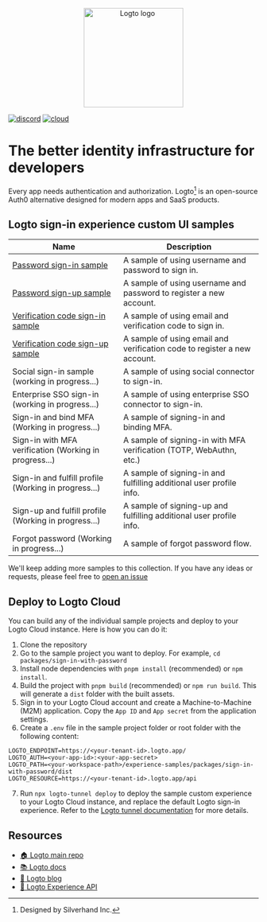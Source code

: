 <p align="center">
  <a href="https://logto.io/?utm_source=github&utm_medium=readme" target="_blank" align="center" alt="Go to Logto website">
    <picture>
      <source width="200" media="(prefers-color-scheme: dark)" srcset="https://github.com/logto-io/.github/raw/master/profile/logto-logo-dark.svg">
      <source width="200" media="(prefers-color-scheme: light)" srcset="https://github.com/logto-io/.github/raw/master/profile/logto-logo-light.svg">
      <img width="200" src="https://github.com/logto-io/logto/raw/master/logo.png" alt="Logto logo">
    </picture>
  </a>
</p>

[![discord](https://img.shields.io/discord/965845662535147551?color=5865f2&label=discord)](https://discord.gg/vRvwuwgpVX)
[![cloud](https://img.shields.io/badge/cloud-available-7958ff)](https://cloud.logto.io/?sign_up=true&utm_source=github&utm_medium=repo_logto)

# The better identity infrastructure for developers

Every app needs authentication and authorization. Logto[^info] is an open-source Auth0 alternative designed for modern apps and SaaS products.

## Logto sign-in experience custom UI samples

| Name                                                                              | Description                                                              |
| --------------------------------------------------------------------------------- | ------------------------------------------------------------------------ |
| [Password sign-in sample](./packages/sign-in-with-password/)                      | A sample of using username and password to sign in.                      |
| [Password sign-up sample](./packages/sign-up-with-password/)                      | A sample of using username and password to register a new account.       |
| [Verification code sign-in sample](./packages/sign-in-with-verification-code/)    | A sample of using email and verification code to sign in.                |
| [Verification code sign-up sample](./packages/sign-up-with-verification-code/)    | A sample of using email and verification code to register a new account. |
| Social sign-in sample (working in progress...)                                    | A sample of using social connector to sign-in.                           |
| Enterprise SSO sign-in (working in progress...)                                   | A sample of using enterprise SSO connector to sign-in.                   |
| Sign-in and bind MFA (Working in progress...)                                     | A sample of signing-in and binding MFA.                                  |
| Sign-in with MFA verification (Working in progress...)                            | A sample of signing-in with MFA verification (TOTP, WebAuthn, etc.)      |
| Sign-in and fulfill profile (Working in progress...)                              | A sample of signing-in and fulfilling additional user profile info.      |
| Sign-up and fulfill profile (Working in progress...)                              | A sample of signing-up and fulfilling additional user profile info.      |
| Forgot password (Working in progress...)                                          | A sample of forgot password flow.                                        |

We'll keep adding more samples to this collection. If you have any ideas or requests, please feel free to [open an issue](https://github.com/logto-io/experience-samples/issues/new/choose)

## Deploy to Logto Cloud

You can build any of the individual sample projects and deploy to your Logto Cloud instance. Here is how you can do it:

1. Clone the repository
2. Go to the sample project you want to deploy. For example, `cd packages/sign-in-with-password`
3. Install node dependencies with `pnpm install` (recommended) or `npm install`.
4. Build the project with `pnpm build` (recommended) or `npm run build`. This will generate a `dist` folder with the built assets.
5. Sign in to your Logto Cloud account and create a Machine-to-Machine (M2M) application. Copy the `App ID` and `App secret` from the application settings.
6. Create a `.env` file in the sample project folder or root folder with the following content:

  ```env
  LOGTO_ENDPOINT=https://<your-tenant-id>.logto.app/
  LOGTO_AUTH=<your-app-id>:<your-app-secret>
  LOGTO_PATH=<your-workspace-path>/experience-samples/packages/sign-in-with-password/dist
  LOGTO_RESOURCE=https://<your-tenant-id>.logto.app/api
  ```
7. Run `npx logto-tunnel deploy` to deploy the sample custom experience to your Logto Cloud instance, and replace the default Logto sign-in experience. Refer to the [Logto tunnel documentation](https://docs.logto.io/docs/references/tunnel-cli/deploy/) for more details.

## Resources
- [🏠 Logto main repo](https://github.com/logto-io/logto)
- [📚 Logto docs](https://docs.logto.io/?utm_source=github&utm_medium=repo_logto)
- [📝 Logto blog](https://blog.logto.io/?utm_source=github&utm_medium=repo_logto)
- [🔗 Logto Experience API](https://bump.sh/logto/doc/logto-experience-api/?utm_source=github&utm_medium=repo_logto)

[^info]: Designed by Silverhand Inc.
